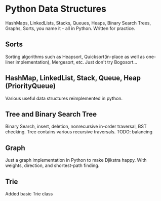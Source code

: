# Python Data Structures
HashMaps, LinkedLists, Stacks, Queues, Heaps, Binary Search Trees, Graphs, Sorts, you name it - all in Python. Written for practice.

## Sorts
Sorting algorithms such as Heapsort, Quicksort(in-place as well as one-liner implementation), Mergesort, etc. Just don't try Bogosort...

## HashMap, LinkedList, Stack, Queue, Heap (PriorityQueue)
Various useful data structures reimplemented in python.

## Tree and Binary Search Tree 
Binary Search, insert, deletion, nonrecursive in-order traversal, BST checking. Tree contains various recursive traversals. TODO: balancing

## Graph
Just a graph implementation in Python to make Djikstra happy. With weights, direction, and shortest-path finding. 

## Trie
Added basic Trie class
